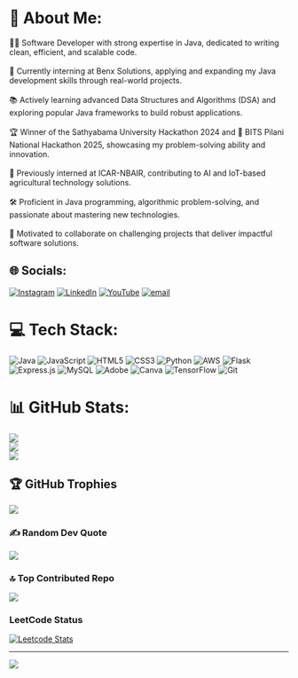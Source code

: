 # 💫 About Me:
👨‍💻 Software Developer with strong expertise in Java, dedicated to writing clean, efficient, and scalable code.<br><br>💼 Currently interning at Benx Solutions, applying and expanding my Java development skills through real-world projects.<br><br>📚 Actively learning advanced Data Structures and Algorithms (DSA) and exploring popular Java frameworks to build robust applications.<br><br>🏆 Winner of the Sathyabama University Hackathon 2024 and 🥇 BITS Pilani National Hackathon 2025, showcasing my problem-solving ability and innovation.<br><br>🌱 Previously interned at ICAR-NBAIR, contributing to AI and IoT-based agricultural technology solutions.<br><br>🛠️ Proficient in Java programming, algorithmic problem-solving, and passionate about mastering new technologies.<br><br>🤝 Motivated to collaborate on challenging projects that deliver impactful software solutions.


## 🌐 Socials:
[![Instagram](https://img.shields.io/badge/Instagram-%23E4405F.svg?logo=Instagram&logoColor=white)](https://www.instagram.com/zinni.th?igsh=dzdxZHpscGxnN3Vr&utm_source=qr) [![LinkedIn](https://img.shields.io/badge/LinkedIn-%230077B5.svg?logo=linkedin&logoColor=white)](https://www.linkedin.com/in/zinnith/) [![YouTube](https://img.shields.io/badge/YouTube-%23FF0000.svg?logo=YouTube&logoColor=white)](https://www.youtube.com/@GREENSAGESOLUTIONS) [![email](https://img.shields.io/badge/Email-D14836?logo=gmail&logoColor=white)](mailto:zinnithvmj@gmail.com) 

# 💻 Tech Stack:
![Java](https://img.shields.io/badge/java-%23ED8B00.svg?style=for-the-badge&logo=openjdk&logoColor=white) ![JavaScript](https://img.shields.io/badge/javascript-%23323330.svg?style=for-the-badge&logo=javascript&logoColor=%23F7DF1E) ![HTML5](https://img.shields.io/badge/html5-%23E34F26.svg?style=for-the-badge&logo=html5&logoColor=white) ![CSS3](https://img.shields.io/badge/css3-%231572B6.svg?style=for-the-badge&logo=css3&logoColor=white) ![Python](https://img.shields.io/badge/python-3670A0?style=for-the-badge&logo=python&logoColor=ffdd54) ![AWS](https://img.shields.io/badge/AWS-%23FF9900.svg?style=for-the-badge&logo=amazon-aws&logoColor=white) ![Flask](https://img.shields.io/badge/flask-%23000.svg?style=for-the-badge&logo=flask&logoColor=white) ![Express.js](https://img.shields.io/badge/express.js-%23404d59.svg?style=for-the-badge&logo=express&logoColor=%2361DAFB) ![MySQL](https://img.shields.io/badge/mysql-4479A1.svg?style=for-the-badge&logo=mysql&logoColor=white) ![Adobe](https://img.shields.io/badge/adobe-%23FF0000.svg?style=for-the-badge&logo=adobe&logoColor=white) ![Canva](https://img.shields.io/badge/Canva-%2300C4CC.svg?style=for-the-badge&logo=Canva&logoColor=white) ![TensorFlow](https://img.shields.io/badge/TensorFlow-%23FF6F00.svg?style=for-the-badge&logo=TensorFlow&logoColor=white) ![Git](https://img.shields.io/badge/git-%23F05033.svg?style=for-the-badge&logo=git&logoColor=white)
# 📊 GitHub Stats:
![](https://github-readme-stats.vercel.app/api?username=Zinnith&theme=dark&hide_border=false&include_all_commits=false&count_private=false)<br/>
![](https://nirzak-streak-stats.vercel.app/?user=Zinnith&theme=dark&hide_border=false)<br/>
![](https://github-readme-stats.vercel.app/api/top-langs/?username=Zinnith&theme=dark&hide_border=false&include_all_commits=false&count_private=false&layout=compact)

## 🏆 GitHub Trophies
![](https://github-profile-trophy.vercel.app/?username=Zinnith&theme=radical&no-frame=false&no-bg=true&margin-w=4)

### ✍️ Random Dev Quote
![](https://quotes-github-readme.vercel.app/api?type=horizontal&theme=gruvbox)

### 🔝 Top Contributed Repo
![](https://github-contributor-stats.vercel.app/api?username=Zinnith&limit=5&theme=vue&combine_all_yearly_contributions=true)
###  LeetCode Status
[![Leetcode Stats](https://leetcard.jacoblin.cool/JacobLinCool)](https://leetcode.com/u/zinnithvmj/)

---
[![](https://visitcount.itsvg.in/api?id=Zinnith&icon=4&color=3)](https://visitcount.itsvg.in)

<!-- Proudly created with GPRM ( https://gprm.itsvg.in ) -->
